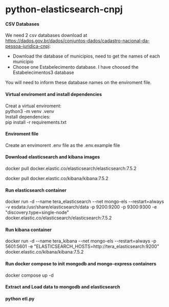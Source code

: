 # python-elasticsearch-cnpj

<h4>CSV Databases</h4>
We need 2 csv databases download at <a href="https://dados.gov.br/dados/conjuntos-dados/cadastro-nacional-da-pessoa-juridica-cnpj">https://dados.gov.br/dados/conjuntos-dados/cadastro-nacional-da-pessoa-juridica-cnpj</a>:<br>
<ul>
<li>Download the database of municipios, need to get the names of each município</li>
<li>Choose one Estabelecimento database. I have choosed the Estabelecimentos3 database</li>

</ul>

You will need to inform these database names on the enviroment file.


<h4>Virtual enviroment and install dependencies</h4>
Creat a virtual enviroment:<br>
python3 -m venv .venv <br>
Install dependencies:<br>
pip install -r requirements.txt


<h4>Enviroment file</h4>
Create an envimorent .env file as the .env.example file

<h4>Download elasticsearch and kibana images</h4>
docker pull docker.elastic.co/elasticsearch/elasticsearch:7.5.2

docker pull docker.elastic.co/kibana/kibana:7.5.2

<h4>Run elasticsearch container</h4>
docker run -d --name tera_elasticsearch --net mongo-els --restart=always -v esdata:/usr/share/elasticsearch/data -p 9200:9200 -p 9300:9300 -e "discovery.type=single-node" docker.elastic.co/elasticsearch/elasticsearch:7.5.2

<h4>Run kibana container</h4>
docker run -d --name tera_kibana --net mongo-els --restart=always -p 5601:5601 -e "ELASTICSEARCH_HOSTS=http://tera_elasticsearch:9200" docker.elastic.co/kibana/kibana:7.5.2 

<h4>Run docker compose to init mongodb and mongo-express containers</h4>
docker compose up -d

<h4>Extract and Load data to mongodb and elasticsearch<h4>

python etl.py






